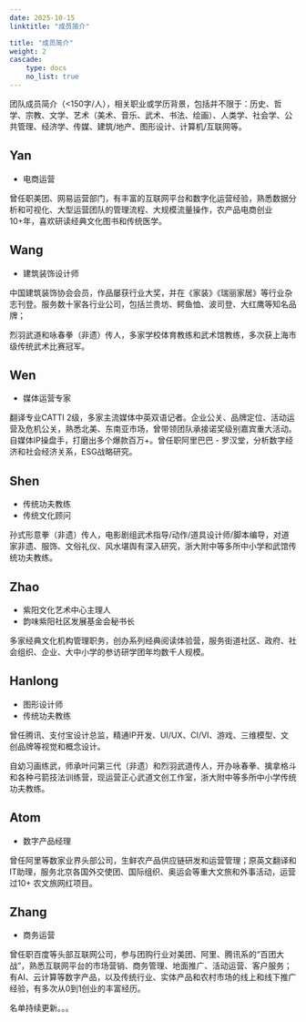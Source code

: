 ```yaml
---
date: 2025-10-15
linktitle: "成员简介"

title: "成员简介"
weight: 2
cascade:
    type: docs
    no_list: true
---
```



团队成员简介（<150字/人），相关职业或学历背景，包括并不限于：历史、哲学、宗教、文学、艺术（美术、音乐、武术、书法、绘画）、人类学、社会学、公共管理、经济学、传媒、建筑/地产、图形设计、计算机/互联网等。

## Yan

- 电商运营

曾任职美团、网易运营部门，有丰富的互联网平台和数字化运营经验，熟悉数据分析和可视化、大型运营团队的管理流程、大规模流量操作，农产品电商创业 10+年，喜欢研读经典文化图书和传统医学。


## Wang
- 建筑装饰设计师

中国建筑装饰协会会员，作品屡获行业大奖，并在《家装》《瑞丽家居》等行业杂志刊登。服务数十家各行业公司，包括兰贵坊、鳄鱼恤、波司登、大红鹰等知名品牌；

烈羽武道和咏春拳（非遗）传人，多家学校体育教练和武术馆教练，多次获上海市级传统武术比赛冠军。


## Wen
- 媒体运营专家

翻译专业CATTI 2级，多家主流媒体中英双语记者。企业公关、品牌定位、活动运营及危机公关，熟悉北美、东南亚市场，曾带领团队承接诺奖级别嘉宾重大活动。自媒体IP操盘手，打磨出多个爆款百万+。曾任职阿里巴巴 - 罗汉堂，分析数字经济和社会经济关系，ESG战略研究。

## Shen

- 传统功夫教练
- 传统文化顾问

孙式形意拳（非遗）传人，电影剧组武术指导/动作/道具设计师/脚本编导，对道家非遗、服饰、文俗礼仪、风水堪舆有深入研究，浙大附中等多所中小学和武馆传统功夫教练。

## Zhao
 
- 紫阳文化艺术中心主理人
- 韵味紫阳社区发展基金会秘书长 

多家经典文化机构管理职务，创办系列经典阅读体验营，服务街道社区、政府、社会组织、企业、大中小学的参访研学团年均数千人规模。

## Hanlong
- 图形设计师 
- 传统功夫教练

曾任腾讯、支付宝设计总监，精通IP开发、UI/UX、CI/VI、游戏、三维模型、文创品牌等视觉和概念设计。

自幼习画练武，师承叶问第三代（非遗）和烈羽武道传人，开办咏春拳、擒拿格斗和各种弓箭技法训练营，现运营正心武道文创工作室，浙大附中等多所中小学传统功夫教练。

## Atom
- 数字产品经理

曾任阿里等数家业界头部公司，生鲜农产品供应链研发和运营管理；原英文翻译和IT助理，服务北京各国外交使团、国际组织、奥运会等重大文旅和外事活动，运营过10+ 农文旅网红项目。

## Zhang

- 商务运营

曾任职百度等头部互联网公司，参与团购行业对美团、阿里、腾讯系的“百团大战”，熟悉互联网平台的市场营销、商务管理、地面推广、活动运营、客户服务；有AI、云计算等数字产品，以及传统行业、实体产品和农村市场的线上和线下推广经验，有多次从0到1创业的丰富经历。

名单持续更新。。。